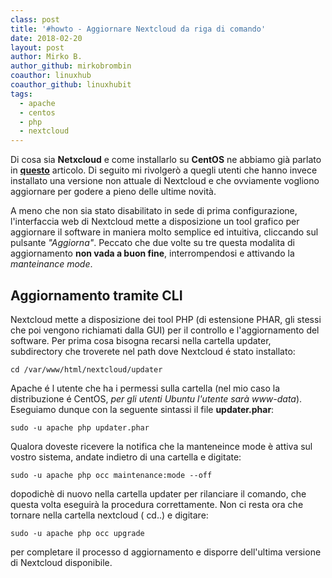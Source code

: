 ```yaml
---
class: post
title: '#howto - Aggiornare Nextcloud da riga di comando'
date: 2018-02-20
layout: post
author: Mirko B.
author_github: mirkobrombin
coauthor: linuxhub
coauthor_github: linuxhubit
tags:
  - apache  
  - centos  
  - php  
  - nextcloud
---
```

Di cosa sia **Netxcloud** e come installarlo su **CentOS** ne abbiamo già parlato in [**questo**](https://linuxhub.it/article/howto-installare-nextcloud-centos-7) articolo. Di seguito mi rivolgerò a quegli utenti che hanno invece installato una versione non attuale di Nextcloud e che ovviamente vogliono aggiornare per godere a pieno delle ultime novità.

A meno che non sia stato disabilitato in sede di prima configurazione, l'interfaccia web di Nextcloud mette a disposizione un tool grafico per aggiornare il software in maniera molto semplice ed intuitiva, cliccando sul pulsante _"Aggiorna"_. Peccato che due volte su tre questa modalita di aggiornamento **non vada a buon fine**, interrompendosi e attivando la _manteinance mode_. 

## Aggiornamento tramite CLI

Nextcloud mette a disposizione dei tool PHP (di estensione PHAR, gli stessi che poi vengono richiamati dalla GUI) per il controllo e l'aggiornamento del software. Per prima cosa bisogna recarsi nella cartella updater, subdirectory che troverete nel path dove Nextcloud é stato installato:

    cd /var/www/html/nextcloud/updater

Apache é l utente che ha i permessi sulla cartella (nel mio caso la distribuzione é CentOS, _per gli utenti Ubuntu l'utente sarà www-data_). Eseguiamo dunque con la seguente sintassi il file **updater.phar**:

    sudo -u apache php updater.phar

Qualora doveste ricevere la notifica che la manteneince mode è attiva sul vostro sistema, andate indietro di una cartella e digitate:

    sudo -u apache php occ maintenance:mode --off

dopodichè di nuovo nella cartella updater per rilanciare il comando, che questa volta eseguirà la procedura correttamente. Non ci resta ora che tornare nella cartella nextcloud ( cd..) e digitare:

    sudo -u apache php occ upgrade

per completare il processo d aggiornamento e disporre dell'ultima versione di Nextcloud disponibile.